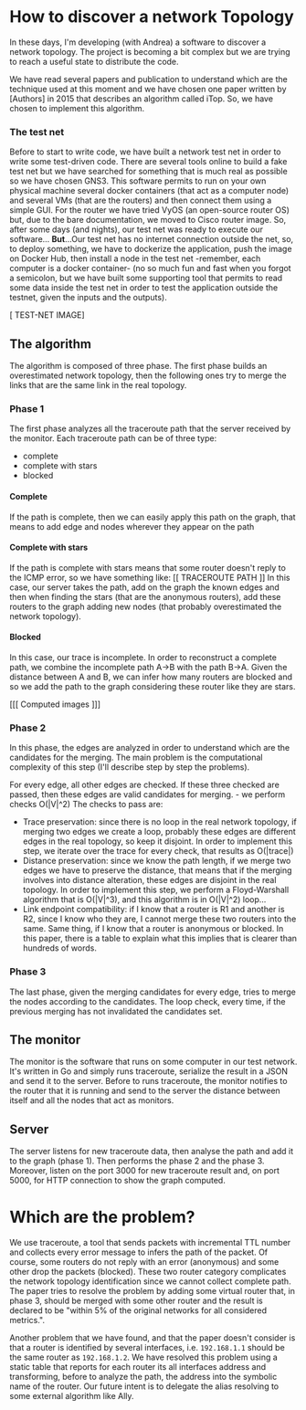 # How to discover a network Topology



In these days, I'm developing (with Andrea) a software to discover a network topology. The project is becoming a bit complex but we are trying to reach a useful state to distribute the code.

We have read several papers and publication to understand which are the technique used at this moment and we have chosen one paper written by [Authors] in 2015 that describes an algorithm called iTop. So, we have chosen to implement this algorithm. 

### The test net
Before to start to write code, we have built a network test net in order to write some test-driven code. 
There are several tools online to build a fake test net but we have searched for something that is much real as possible so we have chosen GNS3. This software permits to run on your own physical machine several docker containers (that act as a computer node) and several VMs (that are the routers) and then connect them using a simple GUI. For the router we have tried VyOS (an open-source router OS) but, due to the bare documentation, we moved to Cisco router image. So, after some days (and nights), our test net was ready to execute our software... __But__...Our test net has no internet connection outside the net, so, to deploy something, we have to dockerize the application, push the image on Docker Hub, then install a node in the test net -remember, each computer is a docker container- (no so much fun and fast when you forgot a semicolon, but we have built some supporting tool that permits to read some data inside the test net in order to test the application outside the testnet, given the inputs and the outputs).

[ TEST-NET IMAGE]

## The algorithm
The algorithm is composed of three phase. The first phase builds an overestimated network topology, then the following ones try to merge the links that are the same link in the real topology.

### Phase 1
The first phase analyzes all the traceroute path that the server received by the monitor. Each traceroute path can be of three type:
 - complete
 - complete with stars
 - blocked

#### Complete
If the path is complete, then we can easily apply this path on the graph, that means to add edge and nodes wherever they appear on the path

#### Complete with stars
If the path is complete with stars means that some router doesn't reply to the ICMP error, so we have something like:
[[ TRACEROUTE PATH ]]
In this case, our server takes the path, add on the graph the known edges and then when finding the stars (that are the anonymous routers), add these routers to the graph adding new nodes (that probably overestimated the network topology).

#### Blocked
In this case, our trace is incomplete. In order to reconstruct a complete path, we combine the incomplete path  A->B with the path B->A. Given the distance between A and B, we can infer how many routers are blocked and so we add the path to the graph considering these router like they are stars.

[[[ Computed images ]]]

### Phase 2
In this phase, the edges are analyzed in order to understand which are the candidates for the merging. The main problem is the computational complexity of this step (I'll describe step by step the problems).

For every edge, all other edges are checked. If these three checked are passed, then these edges are valid candidates for merging. - we perform checks O(|V|^2)
The checks to pass are:
 - Trace preservation: since there is no loop in the real network topology, if merging two edges we create a loop, probably these edges are different edges in the real topology, so keep it disjoint. 
In order to implement this step, we iterate over the trace for every check, that results as O(|trace|)
 - Distance preservation: since we know the path length, if we merge two edges we have to preserve the distance, that means that if the merging involves into distance alteration, these edges are disjoint in the real topology. 
In order to implement this step, we perform a Floyd-Warshall algorithm that is O(|V|^3), and this algorithm is in O(|V|^2) loop... 
 -  Link endpoint compatibility: if I know that a router is R1 and another is R2, since I know who they are, I cannot merge these two routers into the same. Same thing, if I know that a router is anonymous or blocked. In this paper, there is a table to explain what this implies that is clearer than hundreds of words.

### Phase 3
The last phase, given the merging candidates for every edge, tries to merge the nodes according to the candidates. The loop check, every time, if the previous merging has not invalidated the candidates set.

## The monitor
The monitor is the software that runs on some computer in our test network. It's written in Go and simply runs traceroute, serialize the result in a JSON and send it to the server.
Before to runs traceroute, the monitor notifies to the router that it is running and send to the server the distance between itself and all the nodes that act as monitors.

## Server
The server listens for new traceroute data, then analyse the path and add it to the graph (phase 1).  Then performs the phase 2 and the phase 3. 
Moreover, listen on the port 3000 for new traceroute result and, on port 5000, for HTTP connection to show the graph computed.

# Which are the problem?
We use traceroute, a tool that sends packets with incremental TTL number and collects every error message to infers the path of the packet. Of course, some routers do not reply with an error (anonymous) and some other drop the packets (blocked). These two router category complicates the network topology identification since we cannot collect complete path. The paper tries to resolve the problem by adding some virtual router that, in phase 3, should be merged with some other router and the result is declared to be "within 5% of the original networks for all considered metrics.". 

Another problem that we have found, and that the paper doesn't consider is that a router is identified by several interfaces, i.e. `192.168.1.1` should be the same router as `192.168.1.2`. We have resolved this problem using a static table that reports for each router its all interfaces address and transforming, before to analyze the path, the address into the symbolic name of the router. Our future intent is to delegate the alias resolving to some external algorithm like Ally.
